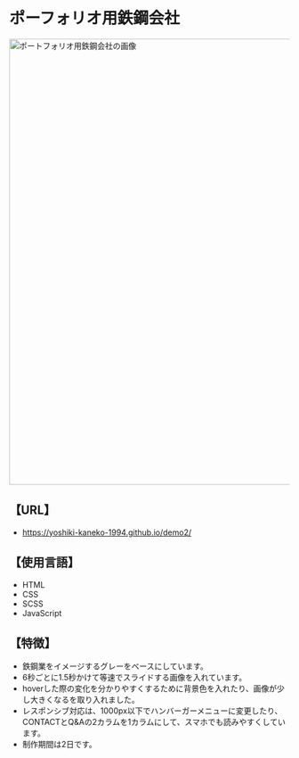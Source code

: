 # ポーフォリオ用鉄鋼会社   
<img src="https://github.com/user-attachments/assets/5c48886d-aeff-4072-bc44-26d64e40fc8e" width="800px" alt="ポートフォリオ用鉄鋼会社の画像"/>  

## 【URL】  
- https://yoshiki-kaneko-1994.github.io/demo2/

## 【使用言語】
- HTML  
- CSS  
- SCSS  
- JavaScript  

## 【特徴】  
- 鉄鋼業をイメージするグレーをベースにしています。  
- 6秒ごとに1.5秒かけて等速でスライドする画像を入れています。  
- hoverした際の変化を分かりやすくするために背景色を入れたり、画像が少し大きくなるを取り入れました。  
- レスポンシブ対応は、1000px以下でハンバーガーメニューに変更したり、CONTACTとQ&Aの2カラムを1カラムにして、スマホでも読みやすくしています。
- 制作期間は2日です。
